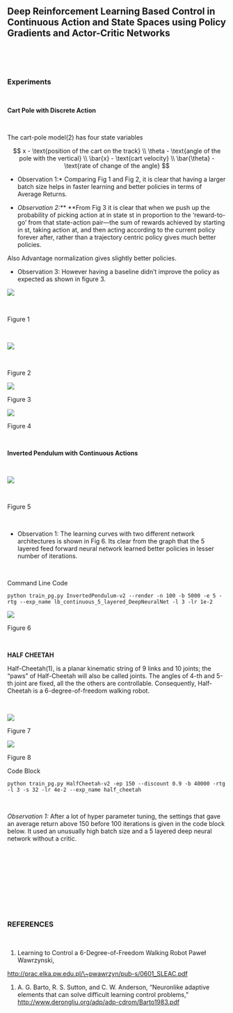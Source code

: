 Deep Reinforcement Learning Based Control in Continuous Action and State Spaces using Policy Gradients and Actor-Critic Networks
--------------------------------------------------------------------------------------------------------------------------------

 

 

### Experiments

 

**Cart Pole with Discrete Action**

 

The cart-pole model(2) has four state variables

$$
x - \text{position of the cart on the track} \\
\theta - \text{angle of the pole with the vertical} \\
\bar{x} - \text{cart velocity} \\
\bar{\theta} - \text{rate of change of the angle}
$$

-   Observation 1:\* Comparing Fig 1 and Fig 2, it is clear that having a larger
    batch size helps in faster learning and better policies in terms of Average
    Returns.

-   *Observation 2:*\*\* \*\*From Fig 3 it is clear that when we push up the
    probability of picking action at in state st in proportion to the
    ‘reward-to-go’ from that state-action pair—the sum of rewards achieved by
    starting in st, taking action at, and then acting according to the current
    policy forever after, rather than a trajectory centric policy gives much
    better policies.

Also Advantage normalization gives slightly better policies.

-   Observation 3: However having a baseline didn’t improve the policy as
    expected as shown in figure 3.

![](Images/graph_small_batch.png)

 

Figure 1

 

![](Images/graph_large_batch.png)

 

Figure 2

![](Images/large_optimal.png)

Figure 3

![](Images/with-without-critic.png)

Figure 4

 

**Inverted Pendulum with Continuous Actions**

 

![](Images/pendulum_continuous.PNG)

 

Figure 5

 

-   Observation 1: The learning curves with two different network architectures
    is shown in Fig 6. Its clear from the graph that the 5 layered feed forward
    neural network learned better policies in lesser number of iterations.

 

Command Line Code

~~~~~~~~~~~~~~~~~~~~~~~~~~~~~~~~~~~~~~~~~~~~~~~~~~~~~~~~~~~~~~~~~~~~~~~~~~~~~~~~
python train_pg.py InvertedPendulum-v2 --render -n 100 -b 5000 -e 5 -rtg --exp_name lb_continuous_5_layered_DeepNeuralNet -l 3 -lr 1e-2
~~~~~~~~~~~~~~~~~~~~~~~~~~~~~~~~~~~~~~~~~~~~~~~~~~~~~~~~~~~~~~~~~~~~~~~~~~~~~~~~

![](Images/inverted.png)

Figure 6

 

**HALF CHEETAH**

Half-Cheetah(1), is a planar kinematic string of 9 links and 10 joints; the
“paws” of Half-Cheetah will also be called joints. The angles of 4-th and 5-th
joint are fixed, all the the others are controllable. Consequently, Half-Cheetah
is a 6-degree-of-freedom walking robot.

 

![](Images/half-ch.PNG)

Figure 7

![](Images/half-cheetah.png)

Figure 8

Code Block

~~~~~~~~~~~~~~~~~~~~~~~~~~~~~~~~~~~~~~~~~~~~~~~~~~~~~~~~~~~~~~~~~~~~~~~~~~~~~~~~
python train_pg.py HalfCheetah-v2 -ep 150 --discount 0.9 -b 40000 -rtg -l 3 -s 32 -lr 4e-2 --exp_name half_cheetah
~~~~~~~~~~~~~~~~~~~~~~~~~~~~~~~~~~~~~~~~~~~~~~~~~~~~~~~~~~~~~~~~~~~~~~~~~~~~~~~~

 

*Observation 1:* After a lot of hyper parameter tuning, the settings that gave
an average return above 150 before 100 iterations is given in the code block
below. It used an unusually high batch size and a 5 layered deep neural network
without a critic.

 

 

 

 

 

### REFERENCES

 

1.  Learning to Control a 6-Degree-of-Freedom Walking Robot Paweł Wawrzynski,

http://prac.elka.pw.edu.pl/\~pwawrzyn/pub-s/0601_SLEAC.pdf

1.  A. G. Barto, R. S. Sutton, and C. W. Anderson, “Neuronlike adaptive elements
    that can solve difficult learning control problems,”
    http://www.derongliu.org/adp/adp-cdrom/Barto1983.pdf

 

 
